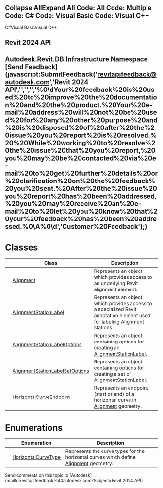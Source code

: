 ﻿

Collapse AllExpand All Code: All Code: Multiple Code: C# Code: Visual Basic Code: Visual C++   
---  
  
C#Visual BasicVisual C++

Revit 2024 API  
---  
Autodesk.Revit.DB.Infrastructure Namespace  
[Send Feedback](javascript:SubmitFeedback\('revitapifeedback@autodesk.com','Revit 2024 API','','','','%0\\dYour%20feedback%20is%20used%20to%20improve%20the%20documentation%20and%20the%20product.%20Your%20e-mail%20address%20will%20not%20be%20used%20for%20any%20other%20purpose%20and%20is%20disposed%20of%20after%20the%20issue%20you%20report%20is%20resolved.%20%20While%20working%20to%20resolve%20the%20issue%20that%20you%20report,%20you%20may%20be%20contacted%20via%20e-mail%20to%20get%20further%20details%20or%20clarification%20on%20the%20feedback%20you%20sent.%20After%20the%20issue%20you%20report%20has%20been%20addressed,%20you%20may%20receive%20an%20e-mail%20to%20let%20you%20know%20that%20your%20feedback%20has%20been%20addressed.%0\\A%0\\d','Customer%20Feedback'\);)  
---  
  
# Classes

|  | Class | Description |
| --- | --- | --- |
|  | [Alignment](6594712d-3b22-9b08-ab4c-782df88f36d1.md) | Represents an object which provides access to an underlying Revit alignment element. |
|  | [AlignmentStationLabel](5c51c34b-8b34-99fe-d8c6-b6f1ba7caba7.md) | Represents an object which provides access to a specialized Revit annotation element used for labeling [Alignment](6594712d-3b22-9b08-ab4c-782df88f36d1.md) stations. |
|  | [AlignmentStationLabelOptions](65682466-07b4-766b-a215-fefcdcfd32ce.md) | Represents an object containing options for creating an [AlignmentStationLabel](5c51c34b-8b34-99fe-d8c6-b6f1ba7caba7.md). |
|  | [AlignmentStationLabelSetOptions](15f4337d-738d-ec32-e7bc-4f2c569f4c59.md) | Represents an object containing options for creating a set of [AlignmentStationLabel](5c51c34b-8b34-99fe-d8c6-b6f1ba7caba7.md). |
|  | [HorizontalCurveEndpoint](6bb869f5-c44f-4b94-9a73-7fccdc5f47ef.md) | Represents an endpoint (start or end) of a horizontal curve in [Alignment](6594712d-3b22-9b08-ab4c-782df88f36d1.md) geometry. |
  
# Enumerations

|  | Enumeration | Description |
| --- | --- | --- |
|  | [HorizontalCurveType](786ce1c0-79de-428d-136f-265dc4cffe78.md) | Represents the curve types for the horizontal curves which define [Alignment](6594712d-3b22-9b08-ab4c-782df88f36d1.md) geometry. |
  
Send comments on this topic to [Autodesk](mailto:revitapifeedback%40autodesk.com?Subject=Revit 2024 API)